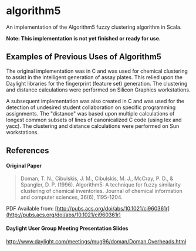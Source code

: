 # algorithm5
An implementation of the Algorithm5 fuzzy clustering algorithm in Scala.

**Note: This implementation is not yet finished or ready for use.**

## Examples of Previous Uses of Algorithm5
The original implementation was in C and was used for chemical clustering to assist in the intelligent generation of assay plates.  This relied upon the Daylight libraries for the fingerprint (feature set) generation.  The clustering and distance calculations were performed on Silicon Graphics workstations.

A subsequent implementation was also created in C and was used for the detection of undesired student collaboration on specific programming assignments.  The "distance" was based upon multiple calculations of longest common subsets of lines of canonicalized C code (using lex and yacc).  The clustering and distance calculations were performed on Sun workstations.

## References
#### Original Paper
> Doman, T. N., Cibulskis, J. M., Cibulskis, M. J., McCray, P. D., & Spangler, D. P. (1996). Algorithm5: A technique for fuzzy similarity clustering of chemical inventories. Journal of chemical information and computer sciences, 36(6), 1195-1204.

PDF Available from: [http://pubs.acs.org/doi/abs/10.1021/ci960361r](http://pubs.acs.org/doi/abs/10.1021/ci960361r)

#### Daylight User Group Meeting Presentation Slides
http://www.daylight.com/meetings/mug96/doman/Doman.Overheads.html

